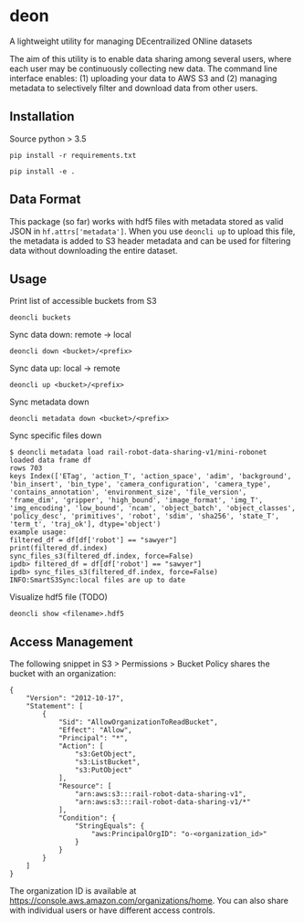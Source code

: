 # deon
A lightweight utility for managing DEcentrailized ONline datasets

The aim of this utility is to enable data sharing among several users, where
each user may be continuously collecting new data. The command line interface
enables: (1) uploading your data to AWS S3 and (2) managing metadata to
selectively filter and download data from other users.

## Installation
Source python > 3.5

`pip install -r requirements.txt`

`pip install -e .`

## Data Format
This package (so far) works with hdf5 files with metadata stored as valid JSON
in `hf.attrs['metadata']`. When you use `deoncli up` to upload this file, the
metadata is added to S3 header metadata and can be used for filtering data
without downloading the entire dataset.

## Usage
Print list of accessible buckets from S3

`deoncli buckets`

Sync data down: remote -> local

`deoncli down <bucket>/<prefix>`

Sync data up: local -> remote

`deoncli up <bucket>/<prefix>`

Sync metadata down

`deoncli metadata down <bucket>/<prefix>`

Sync specific files down

```
$ deoncli metadata load rail-robot-data-sharing-v1/mini-robonet
loaded data frame df
rows 703
keys Index(['ETag', 'action_T', 'action_space', 'adim', 'background', 'bin_insert', 'bin_type', 'camera_configuration', 'camera_type', 'contains_annotation', 'environment_size', 'file_version', 'frame_dim', 'gripper', 'high_bound', 'image_format', 'img_T', 'img_encoding', 'low_bound', 'ncam', 'object_batch', 'object_classes', 'policy_desc', 'primitives', 'robot', 'sdim', 'sha256', 'state_T', 'term_t', 'traj_ok'], dtype='object')
example usage:
filtered_df = df[df['robot'] == "sawyer"]
print(filtered_df.index)
sync_files_s3(filtered_df.index, force=False)
ipdb> filtered_df = df[df['robot'] == "sawyer"]
ipdb> sync_files_s3(filtered_df.index, force=False)
INFO:SmartS3Sync:local files are up to date
```

Visualize hdf5 file (TODO)

`deoncli show <filename>.hdf5`

## Access Management

The following snippet in S3 > Permissions > Bucket Policy shares the bucket with an organization:

```
{
    "Version": "2012-10-17",
    "Statement": [
        {
            "Sid": "AllowOrganizationToReadBucket",
            "Effect": "Allow",
            "Principal": "*",
            "Action": [
                "s3:GetObject",
                "s3:ListBucket",
                "s3:PutObject"
            ],
            "Resource": [
                "arn:aws:s3:::rail-robot-data-sharing-v1",
                "arn:aws:s3:::rail-robot-data-sharing-v1/*"
            ],
            "Condition": {
                "StringEquals": {
                    "aws:PrincipalOrgID": "o-<organization_id>"
                }
            }
        }
    ]
}
```

The organization ID is available at https://console.aws.amazon.com/organizations/home. You can also share with individual users or have different access controls.
